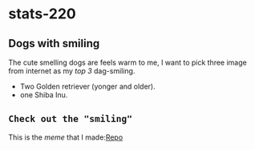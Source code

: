 # stats-220
## Dogs with smiling 

The cute smelling dogs are feels warm to me, I want to pick three image from internet as my *top 3* dag-smiling.  
* Two Golden retriever (yonger and older).
* one Shiba Inu.

 ## ```Check out the "smiling"  ```
 This is the *meme* that I made:[Repo](https://raw.githubusercontent.com/She840/stats-220-new/main/index.html)
